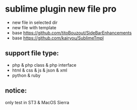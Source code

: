 # sublime plugin new file pro

- new file in selected dir
- new file with template
- base https://github.com/titoBouzout/SideBarEnhancements
- base https://github.com/kairyou/SublimeTmpl


## support file type:
- php & php class & php interface
- html & css & js & json & xml
- python & ruby


## notice:
only test in ST3 & MacOS Sierra
